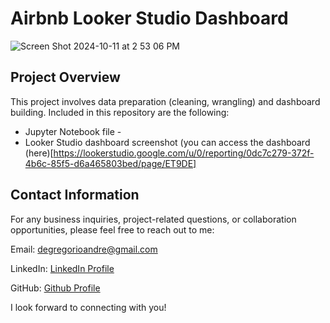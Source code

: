 # Airbnb Looker Studio Dashboard

![Screen Shot 2024-10-11 at 2 53 06 PM](https://github.com/user-attachments/assets/83fa1fbb-1015-438b-b0ef-21e65b153aa1)

## Project Overview
This project involves data preparation (cleaning, wrangling) and dashboard building. Included in this repository are the following:

  - Jupyter Notebook file -
  - Looker Studio dashboard screenshot (you can access the dashboard (here)[https://lookerstudio.google.com/u/0/reporting/0dc7c279-372f-4b6c-85f5-d6a465803bed/page/ET9DE]


## Contact Information
For any business inquiries, project-related questions, or collaboration opportunities, please feel free to reach out to me:

Email: degregorioandre@gmail.com

LinkedIn: [LinkedIn Profile](https://www.linkedin.com/in/andredegregorio/)

GitHub: [Github Profile](https://github.com/andred22)

I look forward to connecting with you!








